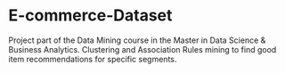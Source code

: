 # E-commerce-Dataset
Project part of the Data Mining course in the Master in Data Science &amp; Business Analytics. Clustering and Association Rules mining to find good item recommendations for specific segments. 
